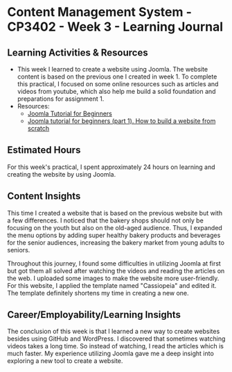# Content Management System - CP3402 - Week 3 - Learning Journal

## Learning Activities & Resources
 - This week I learned to create a website using Joomla. The website content is based on the previous one I created in week 1. To complete this practical,
   I focused on some online resources such as articles and videos from youtube, which also help me build a solid foundation and preparations for assignment 1.
 - Resources:
   - [Joomla Tutorial for Beginners](https://www.hostinger.com/tutorials/joomla/)
   - [Joomla tutorial for beginners (part 1). How to build a website from scratch](https://www.youtube.com/watch?v=qFVBzT3FTi8)

## Estimated Hours
For this week's practical, I spent approximately 24 hours on learning and creating the website by using Joomla.

## Content Insights

This time I created a website that is based on the previous website but with a few differences. I noticed that the bakery shops should not only be focusing on 
the youth but also on the old-aged audience. Thus, I expanded the menu options by adding super healthy bakery products and beverages for the senior audiences, 
increasing the bakery market from young adults to seniors.

Throughout this journey, I found some difficulties in utilizing Joomla at first but got them all solved after watching the videos and reading the articles on 
the web. I uploaded some images to make the website more user-friendly. For this website, I applied the template named "Cassiopeia" and edited it. The template 
definitely shortens my time in creating a new one.

## Career/Employability/Learning Insights

The conclusion of this week is that I learned a new way to create websites besides using GitHub and WordPress. 
I discovered that sometimes watching videos takes a long time. So instead of watching, I read the articles which 
is much faster. My experience utilizing Joomla gave me a deep insight into exploring a new tool to create a website.
